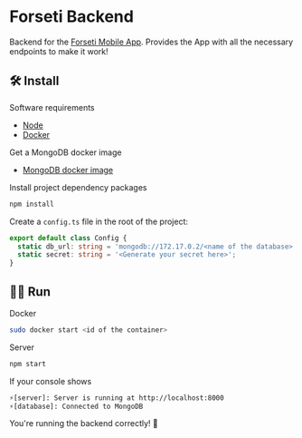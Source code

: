 # Forseti Backend

Backend for the [Forseti Mobile App](https://github.com/channelmobiledev/forseti). Provides the App with all the necessary endpoints to make it work!

## 🛠️ Install

Software requirements

- [Node](https://nodejs.org/en/download/)
- [Docker](https://www.docker.com/)

Get a MongoDB docker image

- [MongoDB docker image](https://hub.docker.com/_/mongo)

Install project dependency packages

```bash
npm install
```

Create a `config.ts` file in the root of the project:

```ts
export default class Config {
  static db_url: string = 'mongodb://172.17.0.2/<name of the database>';
  static secret: string = '<Generate your secret here>';
}
```

## 🏃‍♀️ Run

Docker

```bash
sudo docker start <id of the container>
```

Server

```bash
npm start
```

If your console shows

```bash
⚡[server]: Server is running at http://localhost:8000
⚡[database]: Connected to MongoDB
```

You're running the backend correctly! 🎉
